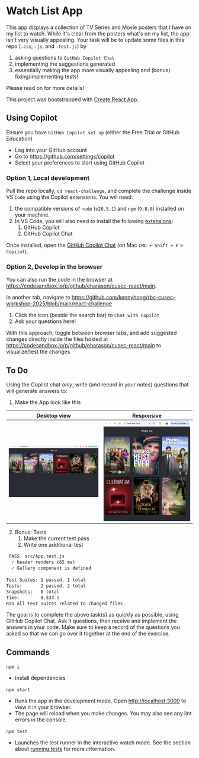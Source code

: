 # Watch List App

This app displays a collection of TV Series and Movie posters that I have on my list to watch.
While it's clear from the posters what's on my list, the app isn't very visually appealing.
Your task will be to update some files in this repo (`.css`, `.js`, and `.test.js`) by
1. asking questions to `GitHub Copilot Chat`
2. implementing the suggestions generated
3. essentially making the app more visually appealing and (bonus) fixing/implementing tests!

Please read on for more details!

This project was bootstrapped with [Create React App](https://github.com/facebook/create-react-app).

## Using Copilot

Ensure you have `GitHub Copilot set up` (either the Free Trial or GitHub Education)
- Log into your GitHub account
- Go to https://github.com/settings/copilot
- Select your preferences to start using GitHub Copilot

### Option 1, Local development

Pull the repo locally, `cd react-challenge`, and complete the challenge inside VS `Code` using the Copilot extensions.
You will need:
1. the compatible versions of `node` (`v20.5.1`) and `npm` (`9.8.0`) installed on your machine.
2. In VS Code, you will also need to install the following [extensions](https://code.visualstudio.com/docs/editor/extension-marketplace):
   1. GitHub Copilot
   2. GitHub Copilot Chat

Once installed, open the [GitHub Copilot Chat](https://learn.microsoft.com/en-us/visualstudio/ide/visual-studio-github-copilot-chat?view=vs-2022#use-copilot-chat-in-visual-studio) (on Mac `CMD + Shift + P` > `Copilot`).

### Option 2, Develop in the browser

You can also run the code in the browser at https://codesandbox.io/p/github/eharason/cusec-react/main.

In another tab, navigate to https://github.com/kennyhong/rbc-cusec-workshop-2025/blob/main/react-challenge
   1. Click the icon (beside the search bar) to `Chat with Copilot`
   2. Ask your questions here!

With this approach, toggle between browser tabs, and add suggested changes directly inside the files hosted at https://codesandbox.io/p/github/eharason/cusec-react/main to visualize/test the changes

## To Do

Using the Copilot chat _only_, write (and record in your notes) questions that will generate answers to:
1. Make the App look like this

Desktop view | Responsive
--- | ---
![desktop](./public/expected/desktop.png?raw=true "Desktop") | ![responsive](./public/expected/responsive.png?raw=true "Responsive")

2. Bonus: Tests
   1. Make the current test pass
   2. Write one additional test

```
 PASS  src/App.test.js
  ✓ header renders (65 ms)
  ✓ Gallery component is defined

Test Suites: 1 passed, 1 total
Tests:       2 passed, 2 total
Snapshots:   0 total
Time:        0.533 s
Ran all test suites related to changed files.
```

The goal is to complete the above task(s) as quickly as possible, using GitHub Copilot Chat. Ask it questions, then receive and implement the answers in your code. Make sure to keep a record of the questions you asked so that we can go over it together at the end of the exercise.

## Commands

`npm i`
- Install dependencies

`npm start`
- Runs the app in the development mode.
Open [http://localhost:3000](http://localhost:3000) to view it in your browser.
- The page will reload when you make changes.
You may also see any lint errors in the console.

`npm test`
- Launches the test runner in the interactive watch mode.
See the section about [running tests](https://facebook.github.io/create-react-app/docs/running-tests) for more information.
